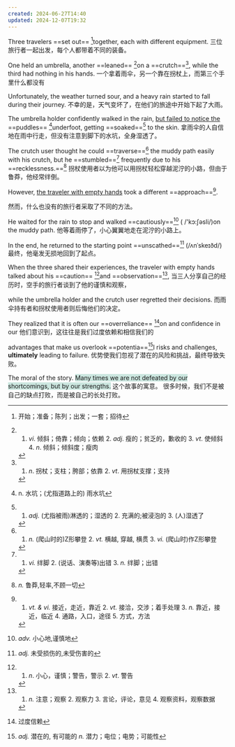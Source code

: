 ```yaml
---
created: 2024-06-27T14:40
updated: 2024-12-07T19:32
---
```

Three travelers ==set out== [^1]together, each with different equipment.
三位旅行者一起出发，每个人都带着不同的装备。

One held an umbrella, another ==leaned== [^2]on a ==crutch==[^3], while the third had nothing in his hands.
一个拿着雨伞，另一个靠在拐杖上，而第三个手里什么都没有

Unfortunately, the weather turned sour, and a heavy rain started to fall during their journey.
不幸的是，天气变坏了，在他们的旅途中开始下起了大雨。

The umbrella holder confidently walked in the rain, <u>but failed to notice the </u>==puddles== [^4]underfoot, getting ==soaked==[^5] to the skin.
拿雨伞的人自信地在雨中行走，但没有注意到脚下的水坑，全身湿透了。

The crutch user thought he could ==traverse==[^6] the muddy path easily with his crutch, but he ==stumbled==[^7] frequently due to his ==recklessness.==[^8]
拐杖使用者以为他可以用拐杖轻松穿越泥泞的小路，但由于鲁莽，他经常绊倒。

However, <u>the traveler with empty hands</u> took a different ==approach==[^9].

然而，什么也没有的旅行者采取了不同的方法。

He waited for the rain to stop and walked ==cautiously==[^10] ( /'kɔ:ʃəsli/)on the muddy path.
他等着雨停了，小心翼翼地走在泥泞的小路上。

In the end, he returned to the starting point ==unscathed==[^11] (/ʌnˈskeɪðd/)
最终，他毫发无损地回到了起点。 

When the three shared their experiences, the traveler with empty hands talked about his ==caution== [^12]and ==observation==[^13],
当三人分享自己的经历时，空手的旅行者谈到了他的谨慎和观察，

while the umbrella holder and the crutch user regretted their decisions.
而雨伞持有者和拐杖使用者则后悔他们的决定。

They realized that it is often our ==overreliance== [^14]on and confidence in our 
他们意识到，这往往是我们过度依赖和相信我们的 

advantages that make us overlook ==potentia==[^15]l risks and challenges, **ultimately** leading to failure.
优势使我们忽视了潜在的风险和挑战，最终导致失败。

The moral of the story.
<span style="background:rgba(3, 135, 102, 0.2)">Many times we are not defeated by our shortcomings, but by our strengths.</span>
这个故事的寓意。
很多时候，我们不是被自己的缺点打败，而是被自己的长处打败。


[^1]: 开始；准备；陈列；出发；一套；招待

[^2]: 1. *vi*. 倾斜；倚靠；倾向；依赖 2. *adj*. 瘦的；贫乏的，歉收的 3. *vt*. 使倾斜 4. *n*. 倾斜；倾斜度；瘦肉

[^3]: 1. *n*. 拐杖；支柱；胯部；依靠 2. *vt*. 用拐杖支撑；支持

[^4]: n. 水坑；(尤指道路上的) 雨水坑

[^5]: 1. _adj._ (尤指被雨)淋透的；湿透的 2. 充满的;被浸泡的 3. (人)湿透了

[^6]: 1. _n._ (爬山时的)Z形攀登 2. _vt._ 横越, 穿越, 横贯 3. _vi._ (爬山时)作Z形攀登
[^7]: 1. _vi._ 绊脚 2. (说话、演奏等)出错 3. _n._ 绊脚；出错

[^8]: _n._ 鲁莽,轻率,不顾一切

[^9]: 1. _vt. & vi._ 接近，走近，靠近 2. _vt._ 接洽，交涉；着手处理 3. _n._ 靠近，接近，临近 4. 通路，入口，途径 5. 方式，方法

[^10]: _adv._ 小心地,谨慎地

[^11]: _adj._ 未受损伤的,未受伤害的

[^12]: 1. *n*. 小心，谨慎；警告，警示 2. *vt*. 警告

[^13]: 1. _n._ 注意；观察 2. 观察力 3. 言论，评论，意见 4. 观察资料，观察数据

[^14]:  过度信赖 

[^15]: _adj._ 潜在的, 有可能的   _n._ 潜力；电位；电势；可能性
